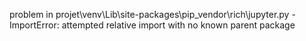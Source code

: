 problem in projet\venv\Lib\site-packages\pip\_vendor\rich\jupyter.py - ImportError: attempted relative import with no known parent package

